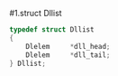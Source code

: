 #1.struct Dllist

```cpp
typedef struct Dllist
{
    Dlelem     *dll_head;
    Dlelem     *dll_tail;
} Dllist;
```